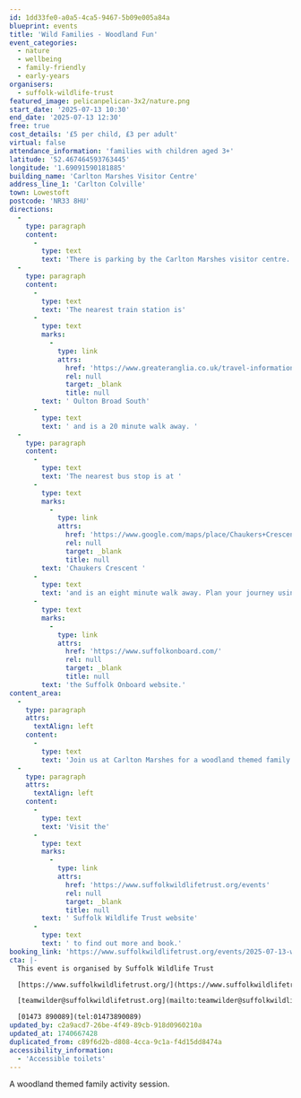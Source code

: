 ```yaml
---
id: 1dd33fe0-a0a5-4ca5-9467-5b09e005a84a
blueprint: events
title: 'Wild Families - Woodland Fun'
event_categories:
  - nature
  - wellbeing
  - family-friendly
  - early-years
organisers:
  - suffolk-wildlife-trust
featured_image: pelicanpelican-3x2/nature.png
start_date: '2025-07-13 10:30'
end_date: '2025-07-13 12:30'
free: true
cost_details: '£5 per child, £3 per adult'
virtual: false
attendance_information: 'families with children aged 3+'
latitude: '52.467464593763445'
longitude: '1.69091590181885'
building_name: 'Carlton Marshes Visitor Centre'
address_line_1: 'Carlton Colville'
town: Lowestoft
postcode: 'NR33 8HU'
directions:
  -
    type: paragraph
    content:
      -
        type: text
        text: 'There is parking by the Carlton Marshes visitor centre. '
  -
    type: paragraph
    content:
      -
        type: text
        text: 'The nearest train station is'
      -
        type: text
        marks:
          -
            type: link
            attrs:
              href: 'https://www.greateranglia.co.uk/travel-information/station-information/ous'
              rel: null
              target: _blank
              title: null
        text: ' Oulton Broad South'
      -
        type: text
        text: ' and is a 20 minute walk away. '
  -
    type: paragraph
    content:
      -
        type: text
        text: 'The nearest bus stop is at '
      -
        type: text
        marks:
          -
            type: link
            attrs:
              href: 'https://www.google.com/maps/place/Chaukers+Crescent/@52.4663419,1.6915743,17z/data=!4m20!1m13!4m12!1m6!1m2!1s0x47da1b90d1b08321:0xac608ab2d1862edf!2sChaukers+Crescent,+Lowestoft+NR33+8HU!2m2!1d1.696631!2d52.464279!1m3!2m2!1d1.691014!2d52.467478!3e2!3m5!1s0x47da1b90d1b08321:0xac608ab2d1862edf!8m2!3d52.464279!4d1.696631!16s%2Fg%2F1q67qz06k?entry=ttu'
              rel: null
              target: _blank
              title: null
        text: 'Chaukers Crescent '
      -
        type: text
        text: 'and is an eight minute walk away. Plan your journey using '
      -
        type: text
        marks:
          -
            type: link
            attrs:
              href: 'https://www.suffolkonboard.com/'
              rel: null
              target: _blank
              title: null
        text: 'the Suffolk Onboard website.'
content_area:
  -
    type: paragraph
    attrs:
      textAlign: left
    content:
      -
        type: text
        text: 'Join us at Carlton Marshes for a woodland themed family session, including den building, woodland crafts and wild play.'
  -
    type: paragraph
    attrs:
      textAlign: left
    content:
      -
        type: text
        text: 'Visit the'
      -
        type: text
        marks:
          -
            type: link
            attrs:
              href: 'https://www.suffolkwildlifetrust.org/events'
              rel: null
              target: _blank
              title: null
        text: ' Suffolk Wildlife Trust website'
      -
        type: text
        text: ' to find out more and book.'
booking_link: 'https://www.suffolkwildlifetrust.org/events/2025-07-13-wild-families-woodland-fun'
cta: |-
  This event is organised by Suffolk Wildlife Trust

  [https://www.suffolkwildlifetrust.org/](https://www.suffolkwildlifetrust.org/)

  [teamwilder@suffolkwildlifetrust.org](mailto:teamwilder@suffolkwildlifetrust.org)

  [01473 890089](tel:01473890089)
updated_by: c2a9acd7-26be-4f49-89cb-918d0960210a
updated_at: 1740667428
duplicated_from: c89f6d2b-d808-4cca-9c1a-f4d15dd8474a
accessibility_information:
  - 'Accessible toilets'
---
```

A woodland themed family activity session.